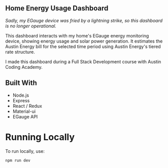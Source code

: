 ## Home Energy Usage Dashboard

*Sadly, my EGauge device was fried by a lightning strike, so this dashboard is no longer operational.*

This dashboard interacts with my home's EGauge energy monitoring device, showing energy usage and solar power generation.  It estimates the Austin Energy bill for the selected time period using Austin Energy's tiered rate structure.

I made this dashboard during a Full Stack Development course with Austin Coding Academy.

## Built With

* Node.js
* Express
* React / Redux
* Material-ui
* EGauge API

# Running Locally

To run locally, use: 

``` npm run dev ```
